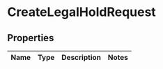 

# CreateLegalHoldRequest

## Properties

Name | Type | Description | Notes
------------ | ------------- | ------------- | -------------



